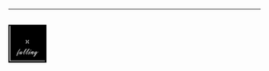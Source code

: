 ---

<div align="left">
  <br>
  <img src="/images/falling.png" alt="Falling Cover" width="15%">
  <br>
</div>

